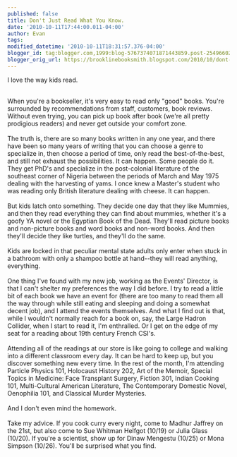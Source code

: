 ```yaml
---
published: false
title: Don't Just Read What You Know.
date: '2010-10-11T17:44:00.011-04:00'
author: Evan
tags: 
modified_datetime: '2010-10-11T18:31:57.376-04:00'
blogger_id: tag:blogger.com,1999:blog-5767374071871443859.post-2549660224025661749
blogger_orig_url: https://brooklinebooksmith.blogspot.com/2010/10/dont-just-read-what-you-know.html
---
```


I love the way kids read. <div><br /></div><div>When you're a bookseller, it's very easy to read only "good" books. You're surrounded by recommendations from staff, customers, book reviews. Without even trying, you can pick up book after book (we're all pretty prodigious readers) and never get outside your comfort zone.</div><div><br /></div><div>The truth is, there are so many books written in any one year, and there have been so many years of writing that you can choose a genre to specialize in, then choose a period of time, only read the best-of-the-best, and still not exhaust the possibilities. It can happen. Some people do it. They get PhD's and specialize in the post-colonial literature of the southeast corner of Nigeria between the periods of March and May 1975 dealing with the harvesting of yams. I once knew a Master's student who was reading only British literature dealing with cheese. It can happen.</div><div><br /></div><div>But kids latch onto something. They decide one day that they like Mummies, and then they read everything they can find about mummies, whether it's a goofy YA novel or the Egyptian Book of the Dead. They'll read picture books and non-picture books and word books and non-word books. And then they'll decide they like turtles, and they'll do the same.</div><div><br /></div><div>Kids are locked in that peculiar mental state adults only enter when stuck in a bathroom with only a shampoo bottle at hand--they will read anything, everything.</div><div><br /></div><div>One thing I've found with my new job, working as the Events' Director, is that I can't shelter my preferences the way I did before. I try to read a little bit of each book we have an event for (there are too many to read them all the way through while still eating and sleeping and doing a somewhat decent job), and I attend the events themselves. And what I find out is that, while I wouldn't normally reach for a book on, say, the Large Hadron Collider, when I start to read it, I'm enthralled. Or I get on the edge of my seat for a reading about 19th century French CSI's.</div><div><br /></div><div>Attending all of the readings at our store is like going to college and walking into a different classroom every day. It can be hard to keep up, but you discover something new every time. In the rest of the month, I'm attending Particle Physics 101, Holocaust History 202, Art of the Memoir, Special Topics in Medicine: Face Transplant Surgery, Fiction 301, Indian Cooking 101, Multi-Cultural American Literature, The Contemporary Domestic Novel, Oenophilia 101, and Classical Murder Mysteries.</div><div><br /></div><div>And I don't even mind the homework.</div><div><br /></div><div>Take my advice. If you cook curry every night, come to Madhur Jaffrey on the 21st, but also come to Sue Whitman Helfgot (10/19) or Julia Glass (10/20). If you're a scientist, show up for Dinaw Mengestu (10/25) or Mona Simpson (10/26). You'll be surprised what you find.</div>